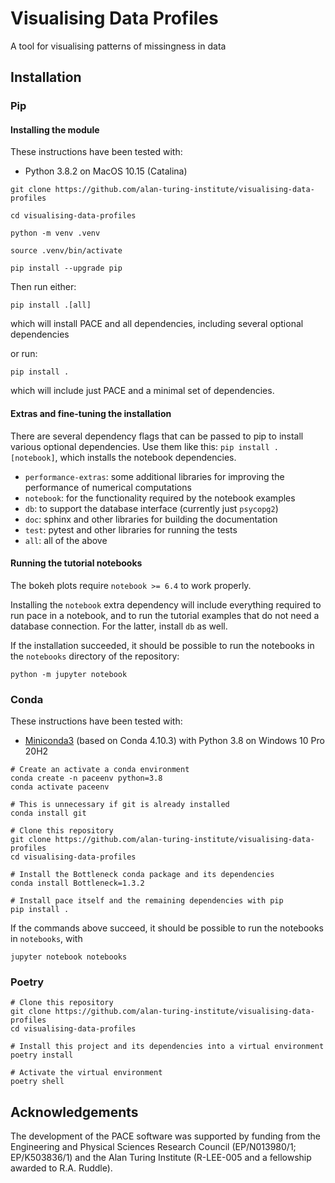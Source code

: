 # Visualising Data Profiles
A tool for visualising patterns of missingness in data

## Installation

### Pip

#### Installing the module

These instructions have been tested with:
- Python 3.8.2 on MacOS 10.15 (Catalina)

```
git clone https://github.com/alan-turing-institute/visualising-data-profiles

cd visualising-data-profiles

python -m venv .venv

source .venv/bin/activate

pip install --upgrade pip
```

Then run either:

```
pip install .[all]
```
which will install PACE and all dependencies, including several optional dependencies

or run:

```
pip install .
```

which will include just PACE and a minimal set of dependencies.


#### Extras and fine-tuning the installation

There are several dependency flags that can be passed to pip to install
various optional dependencies.  Use them like this: `pip install .[notebook]`, which installs the notebook dependencies.

 - `performance-extras`: some additional libraries for improving the performance of numerical computations
 - `notebook`: for the functionality required by the notebook examples
 - `db`: to support the database interface (currently just `psycopg2`)
 - `doc`: sphinx and other libraries for building the documentation
 - `test`: pytest and other libraries for running the tests
 - `all`: all of the above


#### Running the tutorial notebooks

The bokeh plots require `notebook >= 6.4` to work properly.

Installing the `notebook` extra dependency will include everything
required to run pace in a notebook, and to run the tutorial examples
that do not need a database connection. For the latter, install `db`
as well.

If the installation succeeded, it should be possible to run the
notebooks in the `notebooks` directory of the repository:

```
python -m jupyter notebook
```

### Conda

These instructions have been tested with:
- [Miniconda3](https://docs.conda.io/en/latest/miniconda.html) (based on Conda 4.10.3) with Python 3.8 on Windows 10 Pro 20H2

```posh
# Create an activate a conda environment
conda create -n paceenv python=3.8
conda activate paceenv

# This is unnecessary if git is already installed
conda install git

# Clone this repository
git clone https://github.com/alan-turing-institute/visualising-data-profiles
cd visualising-data-profiles
 
# Install the Bottleneck conda package and its dependencies
conda install Bottleneck=1.3.2
 
# Install pace itself and the remaining dependencies with pip
pip install .
```

If the commands above succeed, it should be possible to run the notebooks in `notebooks`, with

```
jupyter notebook notebooks
```

### Poetry

```
# Clone this repository
git clone https://github.com/alan-turing-institute/visualising-data-profiles
cd visualising-data-profiles

# Install this project and its dependencies into a virtual environment
poetry install

# Activate the virtual environment
poetry shell
```

## Acknowledgements

The development of the PACE software was supported by funding from the Engineering and Physical Sciences Research Council (EP/N013980/1; EP/K503836/1) and the Alan Turing Institute (R-LEE-005 and a fellowship awarded to R.A. Ruddle).
